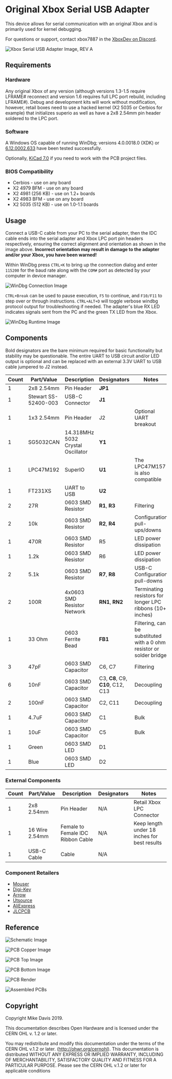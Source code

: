 # Original Xbox Serial USB Adapter

This device allows for serial communication with an original Xbox and is primarily used for kernel debugging.

For questions or support, contact xbox7887 in the [XboxDev on Discord](https://discord.gg/WxJPPyz).

![Xbox Serial USB Adapter Image, REV A](images/adapter.png?raw=true "Xbox Serial USB Adapter, REV A")

## Requirements

### Hardware

Any original Xbox of any version (although versions 1.3-1.5 require LFRAME# reconnect and version 1.6 requires full LPC port rebuild, including LFRAME#).
Debug and development kits will work without modification, however, retail boxes need to use a hacked kernel (X2 5035 or Cerbios for example) that initializes superio as well as have a 2x8 2.54mm pin header soldered to the LPC port.

### Software

A Windows OS capable of running WinDbg; versions 4.0.0018.0 (XDK) or [6.12.0002.633](http://download.microsoft.com/download/A/6/A/A6AC035D-DA3F-4F0C-ADA4-37C8E5D34E3D/setup/WinSDKDebuggingTools/dbg_x86.msi) have been tested successfully.

Optionally, [KiCad 7.0](http://kicad-pcb.org/download/) if you need to work with the PCB project files.

### BIOS Compatibility

   - Cerbios - use on any board
   - X2 4979 BFM - use on any board
   - X2 4981 (256 KB) - use on 1.2+ boards
   - X2 4983 BFM - use on any board
   - X2 5035 (512 KB) - use on 1.0-1.1 boards

## Usage

Connect a USB-C cable from your PC to the serial adapter, then the IDC cable ends into the serial adapter and Xbox LPC port pin headers respectively, ensuring the correct alignment and orientation as shown in the image above. **Incorrect orientation may result in damage to the adapter and/or your Xbox, you have been warned!**

Within WinDbg press `CTRL+K` to bring up the connection dialog and enter `115200` for the baud rate along with the `COM#` port as detected by your computer in device manager.

![WinDbg Connection Image](images/windbg-connect.png?raw=true "WinDbg Connection")

`CTRL+Break` can be used to pause execution, `F5` to continue, and `F10/F11` to step over or through instructions.
`CTRL+ALT+D` will toggle verbose windbg protocol output for troubleshooting if needed.
The adapter's blue RX LED indicates signals sent from the PC and the green TX LED from the Xbox. 

![WinDbg Runtime Image](images/windbg-runtime.png?raw=true "WinDbg Runtime")

## Components

Bold designators are the bare minimum required for basic functionality but stability may be questionable. The entire UART to USB circuit and/or LED output is optional and can be replaced with an external 3.3V UART to USB cable jumpered to J2 instead.

| Count | Part/Value | Description | Designators | Notes |
| - | - | - | - | - |
| 1  | 2x8 2.54mm | Pin Header | **JP1** | |
| 1  | Stewart SS-52400-003 | USB-C Connector  | **J1** | |
| 1  | 1x3 2.54mm | Pin Header | J2 | Optional UART breakout |
| 1  | SG5032CAN | 14.318MHz 5032 Crystal Oscillator | **Y1** | |
| 1  | LPC47M192 | SuperIO | **U1** | The LPC47M157 is also compatible |
| 1  | FT231XS | UART to USB | **U2** | |
| 2  | 27R | 0603 SMD Resistor | **R1**, **R3** | Filtering |
| 2  | 10k | 0603 SMD Resistor | **R2**, **R4** | Configuration pull-ups/downs |
| 1  | 470R | 0603 SMD Resistor | R5 | LED power dissipation |
| 1  | 1.2k | 0603 SMD Resistor | R6 | LED power dissipation  |
| 2  | 5.1k | 0603 SMD Resistor | **R7**, **R8** | USB-C Configuration pull-downs |
| 2  | 100R | 4x0603 SMD Resistor Network | **RN1**, **RN2** | Terminating resistors for longer LPC ribbons (10+ inches) |
| 1  | 33 Ohm | 0603 Ferrite Bead | **FB1** | Filtering, can be substituted with a 0 ohm resistor or solder bridge |
| 3  | 47pF | 0603 SMD Capacitor | C6, C7 | Filtering |
| 6  | 10nF | 0603 SMD Capacitor | C3, **C8**, C9, **C10**, C12, C13 | Decoupling |
| 2  | 100nF | 0603 SMD Capacitor | C2, C11 | Decoupling |
| 1  | 4.7uF | 0603 SMD Capacitor | C1 | Bulk |
| 1  | 10uF | 0603 SMD Capacitor | C5 | Bulk |
| 1  | Green | 0603 SMD LED | D1 | |
| 1  | Blue | 0603 SMD LED | D2 | |

### External Components

| Count | Part/Value | Description | Designators | Notes |
| - | - | - | - | - |
| 1 | 2x8 2.54mm | Pin Header | N/A | Retail Xbox LPC Connector |
| 1 | 16 Wire 2.54mm | Female to Female IDC Ribbon Cable | N/A | Keep length under 18 inches for best results |
| 1 | USB-C Cable | Cable | N/A | |

### Component Retailers

* [Mouser](https://www.mouser.com/)
* [Digi-Key](https://www.digikey.com/)
* [Arrow](https://www.arrow.com/)
* [Utsource](https://www.utsource.net/)
* [AliExpress](https://www.aliexpress.com/)
* [JLCPCB](https://jlcpcb.com/)

## Reference

![Schematic Image](images/schematic.png?raw=true "Schematic Runtime")

![PCB Copper Image](images/pcb-copper.png?raw=true "PCB Copper Runtime")

![PCB Top Image](images/pcb-top.png?raw=true "PCB Top Runtime")

![PCB Bottom Image](images/pcb-bottom.png?raw=true "PCB Bottom Runtime")

![PCB Render](images/pcb-render.png?raw=true "PCB Render")

![Assembled PCBs](images/assembled.jpg?raw=true "Assembled PCBs")

## Copyright

Copyright Mike Davis 2019.

This documentation describes Open Hardware and is licensed under the
CERN OHL v. 1.2 or later.

You may redistribute and modify this documentation under the terms of the
CERN OHL v.1.2 or later. (http://ohwr.org/cernohl). This documentation is distributed
WITHOUT ANY EXPRESS OR IMPLIED WARRANTY, INCLUDING OF
MERCHANTABILITY, SATISFACTORY QUALITY AND FITNESS FOR A
PARTICULAR PURPOSE. Please see the CERN OHL v.1.2 or later for applicable
conditions
